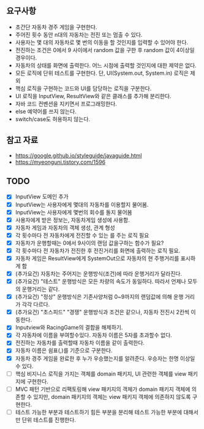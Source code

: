 ## 요구사항
* 초간단 자동차 경주 게임을 구현한다.
* 주어진 횟수 동안 n대의 자동차는 전진 또는 멈출 수 있다.
* 사용자는 몇 대의 자동차로 몇 번의 이동을 할 것인지를 입력할 수 있어야 한다.
* 전진하는 조건은 0에서 9 사이에서 random 값을 구한 후 random 값이 4이상일 경우이다.
* 자동차의 상태를 화면에 출력한다. 어느 시점에 출력할 것인지에 대한 제약은 없다.
* 모든 로직에 단위 테스트를 구현한다. 단, UI(System.out, System.in) 로직은 제외
* 핵심 로직을 구현하는 코드와 UI를 담당하는 로직을 구분한다.
* UI 로직을 InputView, ResultView와 같은 클래스를 추가해 분리한다.
* 자바 코드 컨벤션을 지키면서 프로그래밍한다.
* else 예약어를 쓰지 않는다.
* switch/case도 허용하지 않는다.

## 참고 자료
* https://google.github.io/styleguide/javaguide.html
* https://myeonguni.tistory.com/1596

## TODO
- [x] InputView 도메인 추가
- [x] InputView는 사용자에게 몇대의 자동차를 이용할지 물어봄.
- [x] InputView는 사용자에게 몇번의 회수를 돌지 물어봄
- [x] 사용자에게 받은 정보는, 자동차게임 생성에 사용함.
- [x] 자동차 게임과 자동차의 객체 생성, 관계 형성
- [x] 각 횟수마다  전 자동차에게 전진할 수 있는 를 주는 로직 필요
- [x] 자동차가 운행할때는 0에서 9사이의 랜덤 값을구하는 함수가 필요?
- [x] 각 횟수마다 전 자동차가 전진한 후 전진거리를 화면에 출력하는 로직 필요.
- [x] 자동차 게임은 ResultView에게 SystemOut으로 자동차의 현 주행거리를 표시하게 함
- [x] (추가요건) 자동차는 주어지는 운행방식(조건)에 따라 운행거리가 달라진다.
- [x] (추가요건) "테스트" 운행방식은 모든 차량의 속도가 동일하다. 따라서 언제나 모두의 운행거리는 같다.
- [x] (추가요건) "정상" 운행방식은 기존사양처럼 0~9까지의 랜덤값에 의해 운행 거리가 각각 다르다.
- [x] (추가요건) "초스피드" "경쟁" 운행방식과 조건은 같으나, 자동차 전진시 2칸씩 이동한다.
- [x] Inputview와 RacingGame의  결합을 해제하기.
- [x] 각 자동차에 이름을 부여할수있다. 자동차 이름은 5자를 초과할수 없다.
- [x] 전진하는 자동차를 출력할때 자동차 이름을 같이 출력한다.
- [x] 자동차 이름은 쉼표(,)를 기준으로 구분한다.
- [x] 자동차 경주 게임을 완료한 후 누가 우승했는지를 알려준다. 우승자는 한명 이상일 수 있다.
- [ ] 핵심 비지니스 로직을 가지는 객체를 domain 패키지, UI 관련한 객체를 view 패키지에 구현한다.
- [ ] MVC 패턴 기반으로 리팩토링해 view 패키지의 객체가 domain 패키지 객체에 의존할 수 있지만, domain 패키지의 객체는 view 패키지 객체에 의존하지 않도록 구현한다.
- [ ] 테스트 가능한 부분과 테스트하기 힘든 부분을 분리해 테스트 가능한 부분에 대해서만 단위 테스트를 진행한다.
